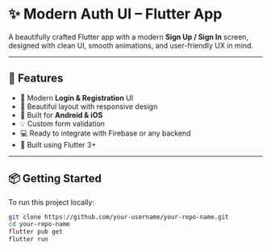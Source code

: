 # ✨ Modern Auth UI – Flutter App

A beautifully crafted Flutter app with a modern **Sign Up / Sign In** screen, designed with clean UI, smooth animations, and user-friendly UX in mind.

---

## 🚀 Features

- 🔐 Modern **Login & Registration** UI
- 🎨 Beautiful layout with responsive design
- 📱 Built for **Android & iOS**
- 💡 Custom form validation
- 💻 Ready to integrate with Firebase or any backend
- 🎯 Built using Flutter 3+

---

## 📦 Getting Started

To run this project locally:

```bash
git clone https://github.com/your-username/your-repo-name.git
cd your-repo-name
flutter pub get
flutter run
